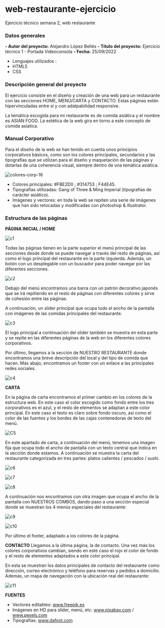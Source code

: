 # web-restaurante-ejercicio
Ejercicio técnico semana 2, web restaurante


### Datos generales

**- Autor del proyecto:** Alejandro López Bellés
**- Título del proyecto:** Ejercicio técnico 1 - Portada Videoconsola
**- Fecha:** 25/09/2022

- Lenguajes utilizados : 
 - HTML5
 - CSS

### Descripción general del proyecto 

El ejercicio consiste en el diseño y creación de una web para un restaurante con las secciones HOME, MENÚ/CARTA y CONTACTO. Estas páginas están hipervinculadas entre sí y con adatpabilidad responsive. 

La temática escogida para mi restaurante es de comida asiática y el nombre es ASIAN FOOD. La estética de la web gira en torno a este concepto de comida asíatica. 



### Manual Corporativo

Para el diseño de la web se han tenido en cuenta unos principios corporativos básicos, como son los colores principales, secundarios y las tipografías que se utilizan para el diseño y maquetación de las páginas y dotarlas de una coherencia visual, siempre dentro de una temática asiática. 

![colores-corp-16](https://user-images.githubusercontent.com/113507322/193444851-755eeb6f-9a53-4d2c-b4cb-ca8b9c3e4e69.png)



- Colores principales: #FBE2D0 ; #314753 ; F44E45.
- Tipografías utilizadas: Gang of Three & Ming Imperial (tipografías de carácter asiático). 
- Imágenes y vectores: en toda la web se repiten una serie de imágenes que han sido retocadas y modificadas con photoshop & illustrator. 

### Estructura de las páginas

**PÁGINA INICIAL / HOME**


![c1](https://user-images.githubusercontent.com/113507322/193445394-f7d90e33-5b94-41f5-b562-54a9f98987ba.png)

Todas las páginas tienen en la parte superior el menú principal de las secciones desde donde se puede navegar a través del resto de páginas, así como el logo principal del restaurante en la parte izquierda. Además, un botón con un desplegable con un buscador para poder navegar por las diferentes secciones. 

![c2](https://user-images.githubusercontent.com/113507322/193445538-109ba0de-832e-4418-a00f-6d316104b6e5.png)

Debajo del menú encontramos una barra con un patrón decorativo japonés que se irá repitiendo en el resto de páginas con diferentes colores y sirve de cohesión entre las páginas. 

A continuación, un slider principal que ocupa todo el ancho de la pantalla con imágenes de las comidas principales del restaurante. 

![c3](https://user-images.githubusercontent.com/113507322/193445674-41ee0f81-c8e1-4706-bddf-c9c4e3b855a5.png)

El logo principal a continuación del slider también se muestra en esta parte y se repite en las diferentes páginas de la web en los diferentes colores corporativos. 

Por último, llegamos a la sección de NUESTRO RESTAURANTE donde encontramos una breve descripción del local y del tipo de comida que hacen. Más abajo, encontramos un footer con un enlace a las principales redes sociales. 

![c4](https://user-images.githubusercontent.com/113507322/193445739-eb1732cd-8cd0-4c95-a73d-1318277e5358.png)

**CARTA**

En la página de carta encontramos el primer cambio en los colores de la estructura web. En este caso el color escogido como fondo entre los tres corporativos es el azul, y el resto de elementos se adaptan a este color principal. En este caso el texto es claro sobre fondo oscuro, así como el color de las fuentes y los bordes  de las cajas contenedoras de texto del menú. 

![C5](https://user-images.githubusercontent.com/113507322/193445896-79bd7bcc-9cc4-4357-ad90-55cd685f9c6c.png)

En este apartado de carta, a continuación del menú, tenemos una imagen fija que ocupa todo el ancho de pantalla con un texto central que indica en la sección donde estamos. A continuación se muestra la carta del restaurante categorizada en tres partes: platos calientes / pescados / sushi. 

![c6](https://user-images.githubusercontent.com/113507322/193445977-dabfc849-b56a-469c-b649-ca95a972e161.png)

![c7](https://user-images.githubusercontent.com/113507322/193445983-a7edbcaf-b546-47f4-ae14-98c421e4808e.png)

![c8](https://user-images.githubusercontent.com/113507322/193445988-10e66f8b-993a-496c-b720-d7c2ed5be5ad.png)

A continuación nos encontramos con otra imagen que ocupa el ancho de la pantalla con NUESTROS COMBOS, dando paso a una sección especial donde se muestran los 4 menús especiales del restaurante:

![c9](https://user-images.githubusercontent.com/113507322/193446108-54f9584a-00b2-4c32-9c8d-1c66ef4ea6af.png)

![c10](https://user-images.githubusercontent.com/113507322/193446141-756807d6-2da3-412d-a27e-d71a816549fa.png)

Por último el footer, adaptado a los colores de la página. 


**CONTACTO**
Llegamos a la última página, la de contacto. Una vez más los colores corporativos cambian, siendo en este caso el rojo el color de fondo y el resto de elementos adaptados a este color principal. 

En esta se muestran los datos principales de contacto del restaurante como dirección, correo electrónico y teléfono para reservas  y pedidos a domicilio. Además, un mapa de navegación con la ubicación real del restaurante: 

![c11](https://user-images.githubusercontent.com/113507322/193446228-8910c8b2-2b93-481e-a6a3-6f26d34e6e3e.png)


**FUENTES**

- Vectores editables: www.freepik.es
- Imágenes en HD para slider, menú, etc: www.pixabay.com / www.pexels.com
- Tipografías: www.dafont.com
